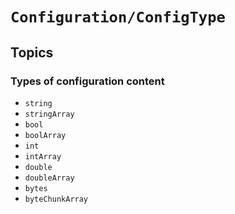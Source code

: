 # ``Configuration/ConfigType``

## Topics

### Types of configuration content

- ``string``
- ``stringArray``
- ``bool``
- ``boolArray``
- ``int``
- ``intArray``
- ``double``
- ``doubleArray``
- ``bytes``
- ``byteChunkArray``


